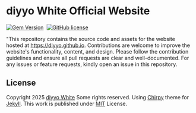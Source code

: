 # diyyo White Official Website

[![Gem Version](https://img.shields.io/gem/v/jekyll-theme-chirpy)][gem]&nbsp;
[![GitHub license](https://img.shields.io/github/license/cotes2020/chirpy-starter.svg?color=blue)][mit]

"This repository contains the source code and assets for the website hosted at https://diyyo.github.io. Contributions are welcome to improve the website's functionality, content, and design. Please follow the contribution guidelines and ensure all pull requests are clear and well-documented. For any issues or feature requests, kindly open an issue in this repository.

## License

Copyright 2025 [diyyo White][diyyo] Some rights reserved. Using [Chirpy][chirpy] theme for [Jekyll][jekyll]. This work is published under [MIT][mit] License.

[gem]: https://rubygems.org/gems/jekyll-theme-chirpy
[chirpy]: https://github.com/cotes2020/jekyll-theme-chirpy/
[CD]: https://en.wikipedia.org/wiki/Continuous_deployment
[mit]: https://github.com/cotes2020/chirpy-starter/blob/master/LICENSE
[jekyll]: https://jekyllrb.com/
[diyyo]: https://x.com/diyyowhite
